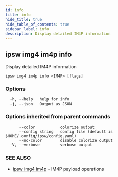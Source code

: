 ```yaml
---
id: info
title: info
hide_title: true
hide_table_of_contents: true
sidebar_label: info
description: Display detailed IM4P information
---
```

## ipsw img4 im4p info

Display detailed IM4P information

```
ipsw img4 im4p info <IM4P> [flags]
```

### Options

```
  -h, --help   help for info
  -j, --json   Output as JSON
```

### Options inherited from parent commands

```
      --color           colorize output
      --config string   config file (default is $HOME/.config/ipsw/config.yaml)
      --no-color        disable colorize output
  -V, --verbose         verbose output
```

### SEE ALSO

* [ipsw img4 im4p](/docs/cli/ipsw/img4/im4p)	 - IM4P payload operations

